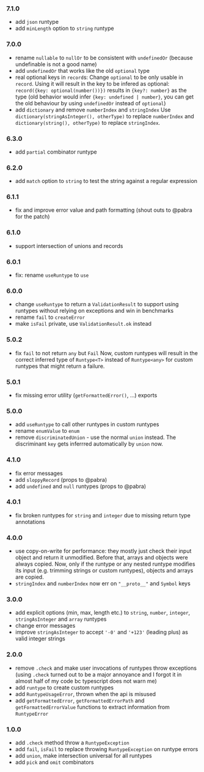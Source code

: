 ### 7.1.0

- add `json` runtype
- add `minLength` option to `string` runtype

### 7.0.0

- rename `nullable` to `nullOr` to be consistent with `undefinedOr`
  (because undefinable is not a good name)
- add `undefinedOr` that works like the old `optional` type
- real optional keys in `record`s:
  Change `optional` to be only usable in `record`.
  Using it will result in the key to be infered as optional:
  `record({key: optional(number())})` results in `{key?: number}` as the type
  (old behavior would infer `{key: undefined | number}`, you can get the old
  behaviour by using `undefinedOr` instead of `optional`)
- add `dictionary` and remove `numberIndex` and `stringIndex`
  Use `dictionary(stringAsInteger(), otherType)` to replace `numberIndex` and
  `dictionary(string(), otherType)` to replace `stringIndex`.

### 6.3.0

- add `partial` combinator runtype

### 6.2.0

- add `match` option to `string` to test the string against a regular expression

### 6.1.1

- fix and improve error value and path formatting (shout outs to @pabra for the patch)

### 6.1.0

- support intersection of unions and records

### 6.0.1

- fix: rename `useRuntype` to `use`

### 6.0.0

- change `useRuntype` to return a `ValidationResult` to support using runtypes
  without relying on exceptions and win in benchmarks
- rename `fail` to `createError`
- make `isFail` private, use `ValidationResult.ok` instead

### 5.0.2

- fix `fail` to not return `any` but `Fail`
  Now, custom runtypes will result in the correct inferred type of
  `Runtype<T>` instead of `Runtype<any>` for custom runtypes that might return
  a failure.

### 5.0.1

- fix missing error utility (`getFormattedError()`, ...) exports

### 5.0.0

- add `useRuntype` to call other runtypes in custom runtypes
- rename `enumValue` to `enum`
- remove `discriminatedUnion` - use the normal `union` instead.
  The discriminant `key` gets inferrred automatically by `union` now.

### 4.1.0

- fix error messages
- add `sloppyRecord` (props to @pabra)
- add `undefined` and `null` runtypes (props to @pabra)

### 4.0.1

- fix broken runtypes for `string` and `integer` due to missing return type annotations

### 4.0.0

- use copy-on-write for performance: they mostly just check their
  input object and return it unmodified.
  Before that, arrays and objects were always copied.
  Now, only if the runtype or any nested runtype modifies its input
  (e.g. trimming strings or custom runtypes), objects and arrays are copied.
- `stringIndex` and `numberIndex` now err on `"__proto__"` and `Symbol` keys

### 3.0.0

- add explicit options (min, max, length etc.) to `string`, `number`, `integer`, `stringAsInteger` and `array` runtypes
- change error messages
- improve `stringAsInteger` to accept `'-0'` and `'+123'` (leading plus) as valid integer strings

### 2.0.0

- remove `.check` and make user invocations of runtypes throw exceptions
  (using `.check` turned out to be a major annoyance and I forgot it in almost
  half of my code bc typescript does not warn me)
- add `runtype` to create custom runtypes
- add `RuntypeUsageError`, thrown when the api is misused
- add `getFormattedError`, `getFormattedErrorPath` and
  `getFormattedErrorValue` functions to extract information from
  `RuntypeError`

### 1.0.0

- add `.check` method throw a `RuntypeException`
- add `fail`, `isFail` to replace throwing `RuntypeException` on runtype errors
- add `union`, make intersection universal for all runtypes
- add `pick` and `omit` combinators
